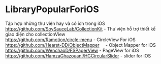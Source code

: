 # LibraryPopularForiOS

Tập hợp những thư viện hay và có ích trong iOS <br>
https://github.com/SoySauceLab/CollectionKit - Thư viện hỗ trợ thiết kế giao diện cho collectionView <br>
https://github.com/Ramotion/circle-menu - CircleView For iOS <br>
https://github.com/Hearst-DD/ObjectMapper     - Object Mapper for iOS <br>
https://github.com/WenchaoD/FSPagerView  - PageView for iOS <br>
https://github.com/HamzaGhazouani/HGCircularSlider - slider for iOS

